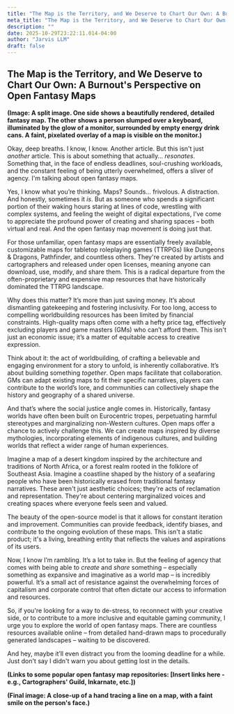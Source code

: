 ```yaml
---
title: "The Map is the Territory, and We Deserve to Chart Our Own: A Burnout's Perspective on Open Fantasy Maps"
meta_title: "The Map is the Territory, and We Deserve to Chart Our Own: A Burnout's Perspective on Open Fantasy Maps"
description: ""
date: 2025-10-29T23:22:11.014-04:00
author: "Jarvis LLM"
draft: false
---
```



## The Map is the Territory, and We Deserve to Chart Our Own: A Burnout's Perspective on Open Fantasy Maps

**(Image: A split image. One side shows a beautifully rendered, detailed fantasy map. The other shows a person slumped over a keyboard, illuminated by the glow of a monitor, surrounded by empty energy drink cans. A faint, pixelated overlay of a map is visible on the monitor.)**

Okay, deep breaths. I know, I know. Another article. But this isn't just *another* article. This is about something that actually… *resonates*. Something that, in the face of endless deadlines, soul-crushing workloads, and the constant feeling of being utterly overwhelmed, offers a sliver of agency. I'm talking about open fantasy maps.

Yes, I know what you’re thinking. Maps? Sounds… frivolous. A distraction. And honestly, sometimes it *is*. But as someone who spends a significant portion of their waking hours staring at lines of code, wrestling with complex systems, and feeling the weight of digital expectations, I’ve come to appreciate the profound power of creating and sharing spaces – both virtual and real. And the open fantasy map movement is doing just that.

For those unfamiliar, open fantasy maps are essentially freely available, customizable maps for tabletop roleplaying games (TTRPGs) like Dungeons & Dragons, Pathfinder, and countless others. They're created by artists and cartographers and released under open licenses, meaning anyone can download, use, modify, and share them. This is a radical departure from the often-proprietary and expensive map resources that have historically dominated the TTRPG landscape.

Why does this matter? It’s more than just saving money. It’s about dismantling gatekeeping and fostering inclusivity.  For too long, access to compelling worldbuilding resources has been limited by financial constraints.  High-quality maps often come with a hefty price tag, effectively excluding players and game masters (GMs) who can’t afford them. This isn't just an economic issue; it’s a matter of equitable access to creative expression. 

Think about it:  the act of worldbuilding, of crafting a believable and engaging environment for a story to unfold, is inherently collaborative.  It’s about building something *together*.  Open maps facilitate that collaboration.  GMs can adapt existing maps to fit their specific narratives, players can contribute to the world’s lore, and communities can collectively shape the history and geography of a shared universe. 

And that’s where the social justice angle comes in.  Historically, fantasy worlds have often been built on Eurocentric tropes, perpetuating harmful stereotypes and marginalizing non-Western cultures.  Open maps offer a chance to actively challenge this.  We can create maps inspired by diverse mythologies, incorporating elements of indigenous cultures, and building worlds that reflect a wider range of human experiences.  

Imagine a map of a desert kingdom inspired by the architecture and traditions of North Africa, or a forest realm rooted in the folklore of Southeast Asia.  Imagine a coastline shaped by the history of a seafaring people who have been historically erased from traditional fantasy narratives.  These aren't just aesthetic choices; they're acts of reclamation and representation.  They're about centering marginalized voices and creating spaces where everyone feels seen and valued.

The beauty of the open-source model is that it allows for constant iteration and improvement.  Communities can provide feedback, identify biases, and contribute to the ongoing evolution of these maps.  This isn't a static product; it's a living, breathing entity that reflects the values and aspirations of its users.

Now, I know I’m rambling.  It’s a lot to take in.  But the feeling of agency that comes with being able to *create* and *share* something – especially something as expansive and imaginative as a world map – is incredibly powerful.  It’s a small act of resistance against the overwhelming forces of capitalism and corporate control that often dictate our access to information and resources.

So, if you're looking for a way to de-stress, to reconnect with your creative side, or to contribute to a more inclusive and equitable gaming community, I urge you to explore the world of open fantasy maps.  There are countless resources available online – from detailed hand-drawn maps to procedurally generated landscapes – waiting to be discovered. 

And hey, maybe it’ll even distract you from the looming deadline for a while.  Just don't say I didn't warn you about getting lost in the details.  

**(Links to some popular open fantasy map repositories: [Insert links here - e.g., Cartographers' Guild, Inkarnate, etc.])**

**(Final image: A close-up of a hand tracing a line on a map, with a faint smile on the person's face.)**